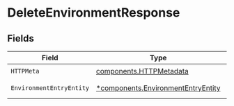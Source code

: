 # DeleteEnvironmentResponse


## Fields

| Field                                                                                   | Type                                                                                    | Required                                                                                | Description                                                                             |
| --------------------------------------------------------------------------------------- | --------------------------------------------------------------------------------------- | --------------------------------------------------------------------------------------- | --------------------------------------------------------------------------------------- |
| `HTTPMeta`                                                                              | [components.HTTPMetadata](../../models/components/httpmetadata.md)                      | :heavy_check_mark:                                                                      | N/A                                                                                     |
| `EnvironmentEntryEntity`                                                                | [*components.EnvironmentEntryEntity](../../models/components/environmententryentity.md) | :heavy_minus_sign:                                                                      | Archive an environment                                                                  |